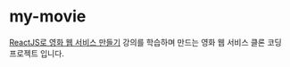 # my-movie

[ReactJS로 영화 웹 서비스 만들기](https://nomadcoders.co/react-for-beginners/lobby) 강의를 학습하며 만드는 영화 웹 서비스 클론 코딩 프로젝트 입니다.
